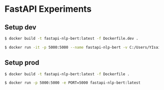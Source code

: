 # FastAPI Experiments


## Setup dev

```bash
$ docker build -t fastapi-nlp-bert:latest -f Dockerfile.dev .

$ docker run -it -p 5000:5000 --name fastapi-nlp-bert -v C:/Users/YIsaienkov/Documents/fastapi-experiments/:/app/ --rm fastapi-nlp-bert /bin/bash
```

## Setup prod

```bash
$ docker build -t fastapi-nlp-bert:latest -f Dockerfile .

$ docker run -p 5000:5000 -e PORT=5000 fastapi-nlp-bert:latest
```

